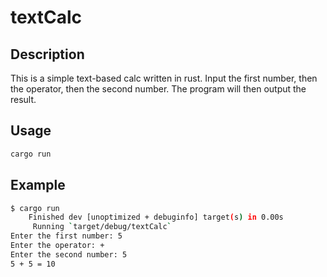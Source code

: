# textCalc

## Description

This is a simple text-based calc written in rust.
Input the first number, then the operator, then the second number.
The program will then output the result.

## Usage

```bash
cargo run
```

## Example

```bash
$ cargo run
    Finished dev [unoptimized + debuginfo] target(s) in 0.00s
     Running `target/debug/textCalc`
Enter the first number: 5
Enter the operator: +
Enter the second number: 5
5 + 5 = 10
```
